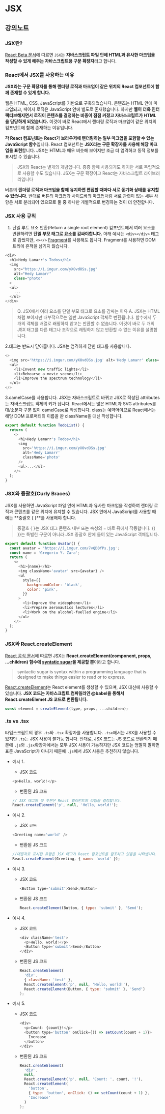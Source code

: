 # JSX

## 강의노트

### JSX란?

[React Beta 문서](https://beta.reactjs.org/learn/writing-markup-with-jsx)에 따르면
`JSX`는 **자바스크립트 파일 안에 HTML과 유사한 마크업을 작성할 수 있게 해주는 자바스크립트용 구문 확장자**라고 합니다.

### React에서 JSX를 사용하는 이유

**JSX라는 구문 확장자를 통해 렌더링 로직과 마크업이 같은 위치의 React 컴포넌트에 함께 존재할 수 있게 합니다.**

웹은 HTML, CSS, JavaScript를 기반으로 구축되었습니다.
콘텐츠는 HTML 안에 마크업되고, 페이지 로직은 JavaScript 안에 별도로 존재했습니다.
하지만 **웹이 더욱 인터랙티브해지면서 로직이 콘텐츠를 결정하는 비중이 점점 커졌고 자바스크립트가 HTML을 담당하게 되었습니다.**
이것이 바로 React에서 렌더링 로직과 마크업이 같은 위치의 컴포넌트에 함께 존재하는 이유입니다.

**각 React 컴포넌트**는 **React가 브라우저에 렌더링하는 일부 마크업을 포함할 수 있는 JavaScript 함수**입니다.
React 컴포넌트는 **JSX라는 구문 확장자를 사용해 해당 마크업을 표현**합니다. JSX는 HTML과 매우 비슷해 보이지만 조금 더 엄격하고 동적 정보를 표시할 수 있습니다.

> JSX와 React는 별개의 개념입니다. 종종 함께 사용되기도 하지만 서로 독립적으로 사용할 수도 있습니다. JSX는 구문 확장이고 React는 자바스크립트 라이브러리입니다

[](/images/react-component-image.png)
버튼의 **렌더링 로직과 마크업을 함께 유지하면 편집할 때마다 서로 동기화 상태를 유지할 수 있습니다.** 반대로 버튼의 마크업과 사이드바의 마크업처럼 서로 관련이 없는 세부 사항은 서로 분리되어 있으므로 둘 중 하나만 개별적으로 변경하는 것이 더 안전합니다.

### JSX 사용 규칙

1. 단일 루트 요소 반환(Return a single root element)
   컴포넌트에서 여러 요소를 반환하려면 **단일 부모 태그로 요소를 감싸야합니다.**
   아래 예시는 `<div></div>` 태그로 감쌌지만, `<></>` [Fragment](https://beta.reactjs.org/reference/react/Fragment)를 사용해도 됩니다. Fragment를 사용하면 DOM 트리에 흔적을 남기지 않습니다.

```typescript
<div>
  <h1>Hedy Lamarr's Todos</h1>
  <img
    src="https://i.imgur.com/yXOvdOSs.jpg"
    alt="Hedy Lamarr"
    class="photo"
  >
  <ul>
    ...
  </ul>
</div>
```

> Q. JSX에서 여러 요소를 단일 부모 태그로 요소를 감싸는 이유
> A. JSX는 HTML처럼 보이지만 내부적으로는 일반 JavaScript 객체로 변환됩니다. 함수에서 두 개의 객체를 배열로 래핑하지 않고는 반환할 수 없습니다. 이것이 바로 두 개의 JSX 태그를 다른 태그나 조각으로 래핑하지 않고 반환할 수 없는 이유를 설명합니다.

2.태그는 반드시 닫아줍니다.
JSX는 엄격하게 닫힌 태그를 사용합니다.

```typescript
<>
  <img src='https://i.imgur.com/yXOvdOSs.jpg' alt='Hedy Lamarr' class='photo' />
  <ul>
    <li>Invent new traffic lights</li>
    <li>Rehearse a movie scene</li>
    <li>Improve the spectrum technology</li>
  </ul>
</>
```

3.camelCase를 사용합니다.
JSX는 자바스크립트로 바뀌고 JSX로 작성된 attributes는 자바스크립트 객체의 키가 됩니다.
React에서는 많은 HTML과 SVG attributes를 대/소문자 구분 없이 camelCase로 작성합니다.
class는 예약어이므로 React에서는 해당 DOM 프로퍼티의 이름을 딴 className을 대신 작성합니다.

```typescript
export default function TodoList() {
  return (
    <>
      <h1>Hedy Lamarr's Todos</h1>
      <img
        src='https://i.imgur.com/yXOvdOSs.jpg'
        alt='Hedy Lamarr'
        className='photo'
      />
      <ul>...</ul>
    </>
  );
}
```

### JSX와 중괄호(Curly Braces)

JSX를 사용하면 JavaScript 파일 안에 HTML과 유사한 마크업을 작성하여 렌더링 로직과 콘텐츠를 같은 위치에 유지할 수 있습니다. JSX 안에서 JavaScript를 사용할 때에는 **중괄호 { }**를 사용해야 합니다.

> 중괄호 { }는 JSX 태그 콘텐츠 내부 또는 속성의 = 바로 뒤에서 작동합니다.
> {{ }}는 특별한 구문이 아니라 JSX 중괄호 안에 들어 있는 JavaScript 객체입니다.

```javascript
export default function Avatar() {
  const avatar = 'https://i.imgur.com/7vQD0fPs.jpg';
  const name = 'Gregorio Y. Zara';
  return (
    <>
      <h1>{name}</h1>
      <img className='avatar' src={avatar} />
      <ul
        style={{
          backgroundColor: 'black',
          color: 'pink',
        }}
      >
        <li>Improve the videophone</li>
        <li>Prepare aeronautics lectures</li>
        <li>Work on the alcohol-fuelled engine</li>
      </ul>
    </>
  );
}
```

### JSX와 React.createElement

[React 공식 문서](https://reactjs.org/docs/jsx-in-depth.html)에 따르면
JSX는 **React.createElement(component, props, ...children) 함수에 [syntatic sugar](https://en.wikipedia.org/wiki/Syntactic_sugar)을 제공할 뿐**이라고 합니다.

> syntactic sugar is syntax within a programming language that is designed to make things easier to read or to express.

[React.createElement](https://beta.reactjs.org/reference/react/createElement)는 React element를 생성할 수 있으며, JSX 대신에 사용할 수 있습니다.
**JSX 코드는 자바스크립트 컴파일러인 @babel을 통해서 React.createElemet JS 코드로 변환됩니다.**

```javascript
const element = createElement(type, props, ...children);
```

### .ts vs .tsx

타입스크립트의 경우 `.ts`와 `.tsx` 확장자를 사용합니다.
`.tsx`에서는 JSX를 사용할 수 있지만 `.ts`는 JSX 사용이 불가능 합니다.
반대로, JSX 코드는 JS 코드로 변환되기 때문에 `.js`와 `.jsx`확장자에서는 모두 JSX 사용이 가능하지만
JSX 코드는 엄밀히 말하면 표준 JavaScript가 아니기 때문에 `.js`에서 JSX 사용은 추천하지 않습니다.
[](https://stackoverflow.com/questions/46169472/reactjs-js-vs-jsx)

- 예시 1.

  - JSX 코드

  ```javascript
  <p>Hello, world!</p>
  ```

  - 변환된 JS 코드

  ```javascript
  // JSX 태그의 첫 부분은 React 엘리먼트의 타입을 결정합니다.
  React.createElement('p', null, 'Hello, world!');
  ```

- 예시 2.

  - JSX 코드

  ```javascript
  <Greeting name='world' />
  ```

  - 변환된 JS 코드

  ```javascript
  //대문자로 표시된 유형은 JSX 태그가 React 컴포넌트를 참조하고 있음을 나타냅니다.
  React.createElement(Greeting, { name: 'world' });
  ```

- 예시 3.

  - JSX 코드

    ```javascript
    <Button type='submit'>Send</Button>
    ```

  - 변환된 JS 코드

    ```javascript
    React.createElement(Button, { type: 'submit' }, 'Send');
    ```

- 예시 4.

  - JSX 코드

    ```javascript
    <div className='test'>
      <p>Hello, world!</p>
      <Button type='submit'>Send</Button>
    </div>
    ```

  - 변환된 JS 코드

    ```javascript
    React.createElement(
      'div',
      { className: 'test' },
      React.createElement('p', null, 'Hello, world!'),
      React.createElement(Button, { type: 'submit' }, 'Send')
    );
    ```

- 예시 5.

  - JSX 코드

    ```javascript
    <div>
      <p>Count: {count}!</p>
      <button type='button' onClick={() => setCount(count + 1)}>
        Increase
      </button>
    </div>
    ```

  - 변환된 JS 코드

    ```javascript
    React.createElement(
      'div',
      null,
      React.createElement('p', null, 'Count: ', count, '!'),
      React.createElement(
        'button',
        { type: 'button', onClick: () => setCount(count + 1) },
        'Increase'
      )
    );
    ```
